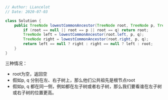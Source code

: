 ```java
// Author: LLancelot
// Date: 2020-07-03

class Solution {
    public TreeNode lowestCommonAncestor(TreeNode root, TreeNode p, TreeNode q) {
        if (root == null || root == p || root == q) return root;
        TreeNode left = lowestCommonAncestor(root.left, p, q);
        TreeNode right = lowestCommonAncestor(root.right, p, q);
        return left == null ? right : right == null ? left : root;
    }
}
```

三种情况：

- root为空，返回空
- 假如p, q 分别在左、右子树上，那么他们公共祖先是根节点root
- 假如p, q 都在同一侧，例如都在左子树或者右子树，那么我们要看谁在左子树或右子树的位置更高。